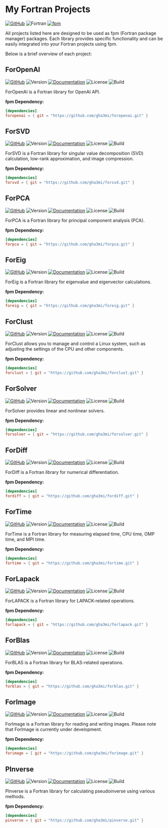 # My Fortran Projects
[![GitHub](https://img.shields.io/badge/GitHub-gha3mi-blue.svg?style=social&logo=github)](https://github.com/gha3mi)
![Fortran](https://img.shields.io/badge/Fortran-734f96?logo=fortran&style=flat)
[![fpm](https://img.shields.io/badge/fpm-Fortran_package_manager-734f96)](https://fpm.fortran-lang.org)

All projects listed here are designed to be used as fpm (Fortran package manager) packages. Each library provides specific functionality and can be easily integrated into your Fortran projects using fpm.

Below is a brief overview of each project:

## ForOpenAI

[![GitHub](https://img.shields.io/badge/GitHub-ForOpenAI-blue.svg?style=social&logo=github)](https://github.com/gha3mi/foropenai)
![Version](https://img.shields.io/github/v/tag/gha3mi/foropenai?color=blue&logo=github&style=flat)
[![Documentation](https://img.shields.io/badge/ford-Documentation%20-blueviolet.svg)](https://gha3mi.github.io/foropenai/)
![License](https://img.shields.io/github/license/gha3mi/foropenai?color=green)
![Build](https://github.com/gha3mi/foropenai/workflows/ci/badge.svg)

<!-- <img alt="ForOpenAI" src="https://github.com/gha3mi/foropenai/raw/main/media/logo.png" width="640"> -->

ForOpenAI is a Fortran library for OpenAI API.

**fpm Dependency:**
```toml
[dependencies]
foropenai = { git = "https://github.com/gha3mi/foropenai.git" }
```

## ForSVD

[![GitHub](https://img.shields.io/badge/GitHub-ForSVD-blue.svg?style=social&logo=github)](https://github.com/gha3mi/forsvd)
![Version](https://img.shields.io/github/v/tag/gha3mi/forsvd?color=blue&logo=github&style=flat)
[![Documentation](https://img.shields.io/badge/ford-Documentation%20-blueviolet.svg)](https://gha3mi.github.io/forsvd/)
![License](https://img.shields.io/github/license/gha3mi/forsvd?color=green)
![Build](https://github.com/gha3mi/forsvd/workflows/ci/badge.svg)

<!-- <img alt="ForSVD" src="https://github.com/gha3mi/forsvd/raw/main/media/logo.png" width="640"> -->

ForSVD is a Fortran library for singular value decomposition (SVD) calculation, low-rank approximation, and image compression.

**fpm Dependency:**
```toml
[dependencies]
forsvd = { git = "https://github.com/gha3mi/forsvd.git" }
```

## ForPCA

[![GitHub](https://img.shields.io/badge/GitHub-ForPCA-blue.svg?style=social&logo=github)](https://github.com/gha3mi/forpca)
![Version](https://img.shields.io/github/v/tag/gha3mi/forpca?color=blue&logo=github&style=flat)
[![Documentation](https://img.shields.io/badge/ford-Documentation%20-blueviolet.svg)](https://gha3mi.github.io/forpca/)
![License](https://img.shields.io/github/license/gha3mi/forpca?color=green)
![Build](https://github.com/gha3mi/forpca/workflows/ci/badge.svg)

<!-- <img alt="ForPCA" src="https://github.com/gha3mi/forpca/raw/main/media/logo.png" width="640"> -->

ForPCA is a Fortran library for principal component analysis (PCA).

**fpm Dependency:**
```toml
[dependencies]
forpca = { git = "https://github.com/gha3mi/forpca.git" }
```

## ForEig

[![GitHub](https://img.shields.io/badge/GitHub-ForEig-blue.svg?style=social&logo=github)](https://github.com/gha3mi/foreig)
![Version](https://img.shields.io/github/v/tag/gha3mi/foreig?color=blue&logo=github&style=flat)
[![Documentation](https://img.shields.io/badge/ford-Documentation%20-blueviolet.svg)](https://gha3mi.github.io/foreig/)
![License](https://img.shields.io/github/license/gha3mi/foreig?color=green)
![Build](https://github.com/gha3mi/foreig/workflows/ci/badge.svg)

<!-- <img alt="ForEig" src="https://github.com/gha3mi/foreig/raw/main/media/logo.png" width="640"> -->

ForEig is a Fortran library for eigenvalue and eigenvector calculations.

**fpm Dependency:**
```toml
[dependencies]
foreig = { git = "https://github.com/gha3mi/foreig.git" }
```

## ForClust

[![GitHub](https://img.shields.io/badge/GitHub-ForClust-blue.svg?style=social&logo=github)](https://github.com/gha3mi/forclust)
![Version](https://img.shields.io/github/v/tag/gha3mi/forclust?color=blue&logo=github&style=flat)
[![Documentation](https://img.shields.io/badge/ford-Documentation%20-blueviolet.svg)](https://gha3mi.github.io/forclust/)
![License](https://img.shields.io/github/license/gha3mi/forclust?color=green)
![Build](https://github.com/gha3mi/forclust/workflows/ci/badge.svg)

<!-- <img alt="ForClust" src="https://github.com/gha3mi/forclust/raw/main/media/logo.png" width="640"> -->

ForClust allows you to manage and control a Linux system, such as adjusting the settings of the CPU and other components.

**fpm Dependency:**
```toml
[dependencies]
forclust = { git = "https://github.com/gha3mi/forclust.git" }
```

## ForSolver

[![GitHub](https://img.shields.io/badge/GitHub-ForSolver-blue.svg?style=social&logo=github)](https://github.com/gha3mi/forsolver)
![Version](https://img.shields.io/github/v/tag/gha3mi/forsolver?color=blue&logo=github&style=flat)
[![Documentation](https://img.shields.io/badge/ford-Documentation%20-blueviolet.svg)](https://gha3mi.github.io/forsolver/)
![License](https://img.shields.io/github/license/gha3mi/forsolver?color=green)
![Build](https://github.com/gha3mi/forsolver/workflows/ci/badge.svg)

<!-- <img alt="ForSolver" src="https://github.com/gha3mi/forsolver/raw/main/media/logo.png" width="640"> -->

ForSolver provides linear and nonlinear solvers.

**fpm Dependency:**
```toml
[dependencies]
forsolver = { git = "https://github.com/gha3mi/forsolver.git" }
```

## ForDiff

[![GitHub](https://img.shields.io/badge/GitHub-ForDiff-blue.svg?style=social&logo=github)](https://github.com/gha3mi/fordiff)
![Version](https://img.shields.io/github/v/tag/gha3mi/fordiff?color=blue&logo=github&style=flat)
[![Documentation](https://img.shields.io/badge/ford-Documentation%20-blueviolet.svg)](https://gha3mi.github.io/fordiff/)
![License](https://img.shields.io/github/license/gha3mi/fordiff?color=green)
![Build](https://github.com/gha3mi/fordiff/workflows/ci/badge.svg)

<!-- <img alt="ForDiff" src="https://github.com/gha3mi/fordiff/raw/main/media/logo.png" width="640"> -->

ForDiff is a Fortran library for numerical differentiation.

**fpm Dependency:**
```toml
[dependencies]
fordiff = { git = "https://github.com/gha3mi/fordiff.git" }
```

## ForTime

[![GitHub](https://img.shields.io/badge/GitHub-ForTime-blue.svg?style=social&logo=github)](https://github.com/gha3mi/fortime)
![Version](https://img.shields.io/github/v/tag/gha3mi/fortime?color=blue&logo=github&style=flat)
[![Documentation](https://img.shields.io/badge/ford-Documentation%20-blueviolet.svg)](https://gha3mi.github.io/fortime/)
![License](https://img.shields.io/github/license/gha3mi/fortime?color=green)
![Build](https://github.com/gha3mi/fortime/workflows/ci/badge.svg)

<!-- <img alt="ForTime" src="https://github.com/gha3mi/fortime/raw/main/media/logo.png" width="640"> -->

ForTime is a Fortran library for measuring elapsed time, CPU time, OMP time, and MPI time.

**fpm Dependency:**
```toml
[dependencies]
fortime = { git = "https://github.com/gha3mi/fortime.git" }
```

## ForLapack

[![GitHub](https://img.shields.io/badge/GitHub-ForLapack-blue.svg?style=social&logo=github)](https://github.com/gha3mi/forlapack)
![Version](https://img.shields.io/github/v/tag/gha3mi/forlapack?color=blue&logo=github&style=flat)
[![Documentation](https://img.shields.io/badge/ford-Documentation%20-blueviolet.svg)](https://gha3mi.github.io/forlapack/)
![License](https://img.shields.io/github/license/gha3mi/forlapack?color=green)
![Build](https://github.com/gha3mi/forlapack/workflows/ci/badge.svg)

<!-- <img alt="ForLapack" src="https://github.com/gha3mi/forlapack/raw/main/media/logo.png" width="640"> -->

ForLAPACK is a Fortran library for LAPACK-related operations.

**fpm Dependency:**
```toml
[dependencies]
forlapack = { git = "https://github.com/gha3mi/forlapack.git" }
```

## ForBlas

[![GitHub](https://img.shields.io/badge/GitHub-ForBlas-blue.svg?style=social&logo=github)](https://github.com/gha3mi/forblas)
![Version](https://img.shields.io/github/v/tag/gha3mi/forblas?color=blue&logo=github&style=flat)
[![Documentation](https://img.shields.io/badge/ford-Documentation%20-blueviolet.svg)](https://gha3mi.github.io/forblas/)
![License](https://img.shields.io/github/license/gha3mi/forblas?color=green)
![Build](https://github.com/gha3mi/forblas/workflows/ci/badge.svg)

<!-- <img alt="ForBlas" src="https://github.com/gha3mi/forblas/raw/main/media/logo.png" width="640"> -->

ForBLAS is a Fortran library for BLAS-related operations.

**fpm Dependency:**
```toml
[dependencies]
forblas = { git = "https://github.com/gha3mi/forblas.git" }
```

## ForImage

[![GitHub](https://img.shields.io/badge/GitHub-ForImage-blue.svg?style=social&logo=github)](https://github.com/gha3mi/forimage)
![Version](https://img.shields.io/github/v/tag/gha3mi/forimage?color=blue&logo=github&style=flat)
[![Documentation](https://img.shields.io/badge/ford-Documentation%20-blueviolet.svg)](https://gha3mi.github.io/forimage/)
![License](https://img.shields.io/github/license/gha3mi/forimage?color=green)
![Build](https://github.com/gha3mi/forimage/workflows/ci/badge.svg)

<!-- <img alt="ForImage" src="https://github.com/gha3mi/forimage/raw/main/media/logo.png" width="640"> -->

ForImage is a Fortran library for reading and writing images. Please note that ForImage is currently under development.

**fpm Dependency:**
```toml
[dependencies]
forimage = { git = "https://github.com/gha3mi/forimage.git" }
```

## PInverse

[![GitHub](https://img.shields.io/badge/GitHub-PInverse-blue.svg?style=social&logo=github)](https://github.com/gha3mi/pinverse)
![Version](https://img.shields.io/github/v/tag/gha3mi/pinverse?color=blue&logo=github&style=flat)
[![Documentation](https://img.shields.io/badge/ford-Documentation%20-blueviolet.svg)](https://gha3mi.github.io/pinverse/)
![License](https://img.shields.io/github/license/gha3mi/pinverse?color=green)
![Build](https://github.com/gha3mi/pinverse/workflows/ci/badge.svg)

<!-- <img alt="PInverse" src="https://github.com/gha3mi/pinverse/raw/main/media/logo.png" width="640"> -->

PInverse is a Fortran library for calculating pseudoinverse using various methods.

**fpm Dependency:**
```toml
[dependencies]
pinverse = { git = "https://github.com/gha3mi/pinverse.git" }
```
